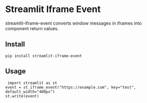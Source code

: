 # Streamlit Iframe Event

streamlit-iframe-event converts window messages in iframes into component return values.

## Install
```
pip install streamlit-iframe-event
```

## Usage
```
 import streamlit as st
event = st_iframe_event("https://example.com", key="test", default_width="400px")
st.write(event)
```
